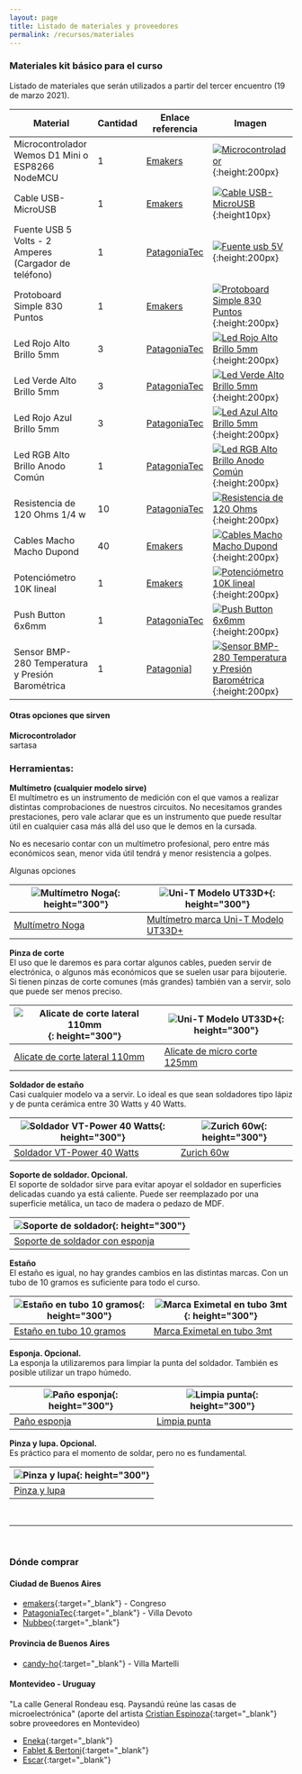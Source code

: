 ```yaml
---
layout: page
title: Listado de materiales y proveedores
permalink: /recursos/materiales
---
```


### Materiales kit básico para el curso
Listado de materiales que serán utilizados a partir del tercer encuentro (19 de marzo 2021).  

| Material | Cantidad | Enlace referencia | Imagen |
|----------|----------|--------------------|---------|
|Microcontrolador Wemos D1 Mini o ESP8266 NodeMCU | 1 | [Emakers](https://www.emakers.com.ar/tienda/comunicaciones-wireless-y-rf/wifi/modulo-p-arduino-nodemcu-wifi-esp8266-v3?q=M%C3%B3dulo%20P/%20Arduino%20Nodemcu%20Wifi%20Esp8266%20V3) | [![Microcontrolador](/assets/images/wemosd1.png "Microcontroladores")](/assets/images/wemosd1.png){:height:200px} |
|Cable USB-MicroUSB | 1 | [Emakers](https://www.emakers.com.ar/tienda/fuentes-baterias-y-cargadores/cargadores/cable-de-carga-microusb-de-1m) | [![Cable USB-MicroUSB](/assets/images/cableusbmicrousb.jpeg "Cable usb-microusb")](/assets/images/cableusbmicrousb.jpeg){:height10px} |
|Fuente USB 5 Volts - 2 Amperes (Cargador de teléfono) | 1 | [PatagoniaTec](https://compras.patagoniatec.com/productos/fuente-switching-5v-2a-usb-fullenergy-de-pared/)| [![Fuente usb 5V](/assets/images/fuenteusb.jpeg "Fuente usb 5V")](/assets/images/fuenteusb.jpeg){:height:200px} |
|Protoboard Simple 830 Puntos | 1 | [Emakers](https://www.emakers.com.ar/tienda/prototipado/breadboards-y-protoboards/protoboard-breadboard-simple-830-puntos) | [![Protoboard Simple 830 Puntos](/assets/images/protoboard.jpeg "Protoboard Simple 830 Puntos")](/assets/images/protoboard.jpeg){:height:200px} |
|Led Rojo Alto Brillo 5mm | 3 | [PatagoniaTec](https://compras.patagoniatec.com/productos/led-rojo-5mm-alto-brillo/) | [![Led Rojo Alto Brillo 5mm](/assets/images/led5mm.jpeg "Led Rojo Alto Brillo 5mm")](/assets/images/led5mm.jpeg){:height:200px} |
|Led Verde Alto Brillo 5mm | 3 | [PatagoniaTec](https://compras.patagoniatec.com/productos/led-verde-5mm-alto-brillo/) | [![Led Verde Alto Brillo 5mm](/assets/images/led5mm.jpeg "Led Verde Alto Brillo 5mm")](/assets/images/led5mm.jpeg){:height:200px} |
|Led Rojo Azul Brillo 5mm | 3 | [PatagoniaTec](https://compras.patagoniatec.com/productos/led-azul-5mm-alto-brillo/) | [![Led Azul Alto Brillo 5mm](/assets/images/led5mm.jpeg "Led Azul Alto Brillo 5mm")](/assets/images/led5mm.jpeg){:height:200px} |
|Led RGB Alto Brillo Anodo Común | 1 | [PatagoniaTec](https://compras.patagoniatec.com/productos/led-rgb-5mm-alto-brillo-anodo-comun/) | [![Led RGB Alto Brillo Anodo Común](/assets/images/ledrgb.jpeg "Led RGB Alto Brillo Anodo Común")](/assets/images/ledrgb.jpeg){:height:200px} |
|Resistencia de 120 Ohms 1/4 w | 10 | [PatagoniaTec](https://compras.patagoniatec.com/productos/120k-resistencias-5-1-4w-carbon-film-e24-dip-120kohm-ptec/) | [![Resistencia de 120 Ohms](/assets/images/resistencia120.jpeg "Resistencia de 120 Ohms")](/assets/images/resistencia120.jpeg){:height:200px}|
|Cables Macho Macho Dupond | 40 | [Emakers](https://compras.patagoniatec.com/productos/kit-40-cables-dupont-10cm-macho-macho/) | [![Cables Macho Macho Dupond](/assets/images/dupont.jpeg "Cables Macho Macho Dupond")](/assets/images/dupont.jpeg){:height:200px} |
|Potenciómetro 10K lineal | 1 | [Emakers](https://www.emakers.com.ar/tienda/componentes-electronicos/potenciometros/potenciometro-lineal-50k-1v-pote) | [![Potenciómetro 10K lineal](/assets/images/potenciometro50k.jpeg "Potenciómetro 10K lineal")](/assets/images/potenciometro50j.jpeg){:height:200px} |
|Push Button 6x6mm | 1 | [PatagoniaTec](https://compras.patagoniatec.com/productos/boton-pulsador-de-4-pines-6x6x9-5/)| [![Push Button 6x6mm](/assets/images/pushbutton.jpeg "Push Button 10mm")](/assets/images/pushbutton.jpeg){:height:200px} |
|Sensor BMP-280 Temperatura y Presión Barométrica | 1 | [Patagonia](https://compras.patagoniatec.com/productos/bmp280-mejor-que-bmp180-presion-barometrica-temperatura-ptec/)] | [![Sensor BMP-280 Temperatura y Presión Barométrica](/assets/images/bmp280.jpeg "Sensor BMP-280 Temperatura y Presión Barométrica")](/assets/images/bmp280.jpeg){:height:200px} |

#### Otras opciones que sirven  

**Microcontrolador**  
sartasa

### Herramientas:
**Multímetro (cualquier modelo sirve)**  
El multímetro es un instrumento de medición con el que vamos a realizar distintas comprobaciones de nuestros circuitos. No necesitamos grandes prestaciones, pero vale aclarar que es un instrumento que puede resultar útil en cualquier casa más allá del uso que le demos en la cursada.

No es necesario contar con un multímetro profesional, pero entre más económicos sean, menor vida útil tendrá y menor resistencia a golpes.

Algunas opciones

| ![Multímetro Noga](/assets/images/multimetronoga.jpeg){: height="300"} | ![Uni-T Modelo UT33D+](/assets/images/multimetrout33.jpeg){: height="300"} |
|--|--|
|[Multímetro Noga][multimetro-noga] | [Multímetro marca Uni-T Modelo UT33D+][multimetro-unit]|


**Pinza de corte**  
El uso que le daremos es para cortar algunos cables, pueden servir de electrónica, o algunos más económicos que se suelen usar para bijouterie. Si tienen pinzas de corte comunes (más grandes) también van a servir, solo que puede ser menos preciso.

| ![Alicate de corte lateral 110mm](/assets/images/alicate-emakers.jpg){: height="300"} | ![Uni-T Modelo UT33D+](/assets/images/alicate.jpg){: height="300"} |
|--|--|
|[Alicate de corte lateral 110mm][alicate-emakers] | [Alicate de micro corte 125mm][alicate]|


**Soldador de estaño**  
Casi cualquier modelo va a servir. Lo ideal es que sean soldadores tipo lápiz y de punta cerámica entre 30 Watts y 40 Watts. 

| ![Soldador VT-Power 40 Watts](/assets/images/soldadorvtpower.png){: height="300"} | ![Zurich 60w](/assets/images/soldadorzurich.jpeg){: height="300"} |
|--|--|
|[Soldador VT-Power 40 Watts][soldador-vt] | [Zurich 60w][soldador-zurich]|

**Soporte de soldador. Opcional.**  
El soporte de soldador sirve para evitar apoyar el soldador en superficies delicadas cuando ya está caliente. Puede ser reemplazado por una superficie metálica, un taco de madera o pedazo de MDF. 

| ![Soporte de soldador](/assets/images/soportesoldador.jpeg){: height="300"} |
|--|
|[Soporte de soldador con esponja](https://www.emakers.com.ar/tienda/herramientas/bases-de-soldador/soporte-psoldador-chapa-cesponja) | 

**Estaño**  
El estaño es igual, no hay grandes cambios en las distintas marcas. Con un tubo de 10 gramos es suficiente para todo el curso.

| ![Estaño en tubo 10 gramos](/assets/images/estanio.jpeg){: height="300"} | ![Marca Eximetal en tubo 3mt](/assets/images/estanio-eximetal.jpeg){: height="300"} |
|--|--|
|[Estaño en tubo 10 gramos][estanio-tubo] | [Marca Eximetal en tubo 3mt][estanio-tubo-2]|

**Esponja. Opcional.**  
La esponja la utilizaremos para limpiar la punta del soldador. También es posible utilizar un trapo húmedo.

| ![Paño esponja](/assets/images/esponja1.jpeg){: height="300"} | ![Limpia punta](/assets/images/limpiapunta.jpeg){: height="300"} |
|--|--|
|[Paño esponja][panio-esponja] | [Limpia punta][limpia-punta]|

**Pinza y lupa. Opcional.**  
Es práctico para el momento de soldar, pero no es fundamental.

| ![Pinza y lupa](/assets/images/pinzalupa.jpeg){: height="300"} |
|--|
|[Pinza y lupa](https://compras.patagoniatec.com/productos/soporte-multiproposito-con-lupa-2-5x/) |


<br> 

---

<br>  

### Dónde comprar

#### Ciudad de Buenos Aires
- [emakers](){:target="_blank"} - Congreso
- [PatagoniaTec](https://compras.patagoniatec.com/){:target="_blank"} - Villa Devoto
- [Nubbeo](https://www.nubbeo.com.ar/){:target="_blank"}

#### Provincia de Buenos Aires
- [candy-ho](https://candy-ho.com/){:target="_blank"} - Villa Martelli

#### Montevideo - Uruguay  
"La calle General Rondeau esq. Paysandú reúne las casas de microelectrónica" (aporte del artista [Cristian Espinoza](https://fabulasmecanicas.com/){:target="_blank"} sobre proveedores en Montevideo)

- [Eneka](https://www.eneka.com.uy){:target="_blank"}
- [Fablet & Bertoni](http://www.fabletybertoni.com/landing/){:target="_blank"}
- [Escar](http://www.escar.com.uy/){:target="_blank"}

<!-- Enlaces -->
[soldador-zurich]:https://articulo.mercadolibre.com.ar/MLA-871534837-soldador-de-estano-lapiz-punta-ceramica-60w-zurich-_JM#position=15&type=item&tracking_id=48feedd0-e2a9-4814-b9d1-c1573dbeadae
[soldador-vt]: https://articulo.mercadolibre.com.ar/MLA-824304289-soldador-lapiz-40-watts-estano-electronica-vt-power-_JM#position=30&type=item&tracking_id=6aba071f-fa83-4abf-bf86-ceab78c41138
[estanio-tubo]: https://articulo.mercadolibre.com.ar/MLA-897318412-tubo-tubito-de-estano-10g-para-soldador-electronica-1-htec-_JM#position=4&type=item&tracking_id=63d35102-14b5-40d5-a696-9979ee64f61b
[estanio-tubo-2]:https://compras.patagoniatec.com/productos/estano-eximetal-60-40-sn-pb-3mts-0-8mm-para-soldar/
[panio-esponja]:https://compras.patagoniatec.com/productos/esponja-vegetal-limpia-punta-soldador-5-x-35-cm-ptec/
[limpia-punta]:https://articulo.mercadolibre.com.ar/MLA-883381984-limpia-punta-esponja-de-soldador-lapiz-cautin-estano-kethor-_JM#position=2&type=item&tracking_id=c1583a7e-da9e-472e-b1af-5c8bd9160533
[multimetro-noga]: https://compras.patagoniatec.com/productos/tester-digital-noga-dt830-multimetro/
[multimetro-unit]: https://www.emakers.com.ar/tienda/instrumentos-de-medicion/multimetros-digitales/ut33d-plus?q=UT33D-PLUS
[alicate]: https://compras.patagoniatec.com/productos/alicate-de-micro-corte-5-125mm/
[alicate-emakers]: https://www.emakers.com.ar/tienda/herramientas/alicates/alicate-de-corte-lateral-hony-hy-21x-110mm